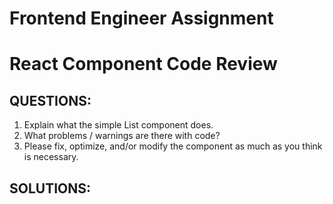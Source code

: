 # Frontend Engineer Assignment

# React Component Code Review

## QUESTIONS:
1. Explain what the simple List component does.
2. What problems / warnings are there with code?
3. Please fix, optimize, and/or modify the component as much as you think is necessary.

## SOLUTIONS:

